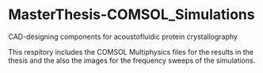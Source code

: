 # MasterThesis-COMSOL_Simulations
CAD-designing components for acoustofluidic protein crystallography

This respitory includes the COMSOL Multiphysics files for the results in the thesis and the also the images for the frequency sweeps of the simulations.
